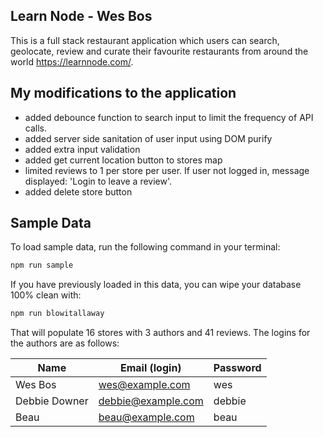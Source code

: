 ## Learn Node - Wes Bos

This is a full stack restaurant application which users can search, geolocate, review and curate their favourite restaurants from around the world https://learnnode.com/.

## My modifications to the application
- added debounce function to search input to limit the frequency of API calls. 
- added server side sanitation of user input using DOM purify
- added extra input validation
- added get current location button to stores map
- limited reviews to 1 per store per user. If user not logged in, message displayed: 'Login to leave a review'.
- added delete store button


## Sample Data

To load sample data, run the following command in your terminal:

```bash
npm run sample
```

If you have previously loaded in this data, you can wipe your database 100% clean with:

```bash
npm run blowitallaway
```

That will populate 16 stores with 3 authors and 41 reviews. The logins for the authors are as follows:

|Name|Email (login)|Password|
|---|---|---|
|Wes Bos|wes@example.com|wes|
|Debbie Downer|debbie@example.com|debbie|
|Beau|beau@example.com|beau|


